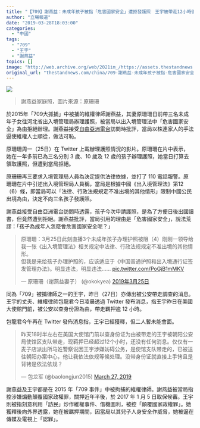```yaml
---
title: "【709】謝燕益：未成年孩子被指「危害國家安全」遭拒發護照　王宇被帶走12小時後獲釋"
author: "立場報道"
date: "2019-03-28T18:03:00"
categories:
  - "中國"
tags:
  - "709"
  - "王宇"
  - "謝燕益"
topics: []
image: "http://web.archive.org/web/2021im_/https://assets.thestandnews.com/media/photos/mfile_1308523_1_20170118224623_QLGI8.png"
original_url: "thestandnews.com/china/709-謝燕益-未成年孩子被指-危害國家安全-遭拒發護照-王宇被帶走12小時後獲釋"
---
```

![](http://web.archive.org/web/2021im_/https://assets.thestandnews.com/media/photos/mfile_1308523_1_20170118224623_QLGI8.png)
> 謝燕益家庭照，圖片來源：原珊珊

於2015年「709大抓捕」中被捕的維權律師謝燕益，其妻原珊珊日前帶三名未成年子女往河北省出入境管理局辦理護照，被當局以出入境管理法中「危害國家安全」為由拒絕辦理。謝燕益接受[自由亞洲電台](http://web.archive.org/web/20211229132551/https://www.rfa.org/cantonese/news/lawyer-03262019075400.html?encoding=simplified)訪問時批評，當局以株連家人的手法逼使維權人士順從，做法可恥。

原珊珊周一（25日）在 Twitter 上載辦理護照情況的影片。原珊珊在片中表示，她在一年多前已為三名分別 3 歲、10 歲及 12 歲的孩子辦理護照，她當日打算去領取護照，但遭到當局拒絕。

原珊珊再三要求入境管理局人員為決定提供法律依據，並打了 110 電話報警。原珊珊在片中引述出入境管理局人員稱，當局是根據中國《出入境管理法》第12（6）條，即當局可以「法律、行政法規規定不准出境的其他情形」限制中國公民出境為由，決定不向三名孩子發護照。

謝燕益接受自由亞洲電台訪問時透露，孩子今次申請護照，是為了方便日後出國讀書，但竟然遭到拒絕。謝燕益批評，當局引用的理由是「危害國家安全」，說法荒謬：「孩子為成年人怎麼會危害國家安全呢？」

> 原珊珊：3月25日此刻直播3个未成年孩子办理护照被阻（4）刚刚一领导给我一张《出入境管理法》相关规定中法律、行政法规规定不准出境的其他情形。  
> 但我是来给孩子办理护照的，应该适应于《中国普通护照和出入境通行证签发管理办法》。明显违法，明显违法…… [pic.twitter.com/PoGjB1mMKV](http://web.archive.org/web/20211229132551/https://t.co/PoGjB1mMKV)
> 
> — 原珊珊（谢燕益妻子） (@okokyea) [2019年3月25日](http://web.archive.org/web/20211229132551/https://twitter.com/okokyea/status/1110082007797764096?ref_src=twsrc%5Etfw)

同為「709」被捕律師之一的王宇，昨日（27日）亦傳出被公安帶走調查的消息。王宇的丈夫、維權律師包龍君今日凌晨透過 Twitter 發布消息，指王宇昨日在美國大使館門前，被公安以查身份證為由，帶走羈押逾 12 小時。

包龍君今午再在 Twitter 發佈消息指，王宇已經獲釋，但二人暫未能會面。

> 昨天18时半左右在美国大使馆门前以查身份证为由被带走的王宇被朝阳公安局使馆区支队带走，现羁押已经超过12个小时，还没有任何消息。仅仅有一麦子店派出所马姓警察说因王宇涉嫌妨碍公务，是使馆支队带走的，已被送往朝阳办案中心，他让我依法依规等候处理。没带身份证就直接上手铐且是背铐是依法依规？
> 
> — 包龙军 (@baolongjun2015) [March 27, 2019](http://web.archive.org/web/20211229132551/https://twitter.com/baolongjun2015/status/1111037859383951360?ref_src=twsrc%5Etfw)

謝燕益及王宇都是在 2015 年「709 事件」中被拘捕的維權律師。謝燕益被當局指控涉嫌煽動顛覆國家政權罪，關押近年半後，於 2017 年 1 月 5 日取保候審。王宇則被指刻意利用「訪民」炒作維權事件、借機圖利，被控「顛覆國家政權罪」。她獲釋後向外界透露，她在被羈押期間，因當局以其兒子人身安全作威脅，她被逼在傳媒及電視上「認罪」。